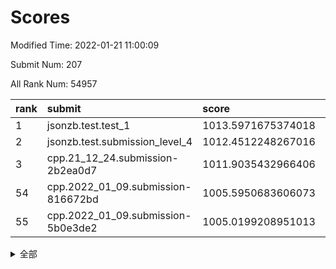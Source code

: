 # Scores

Modified Time: 2022-01-21 11:00:09

Submit Num: 207

All Rank Num: 54957

| rank |               submit               |       score        |       sigma        | pk_num |
| :--- | :--------------------------------- | :----------------- | :----------------- | :----- |
| 1    | jsonzb.test.test_1                 | 1013.5971675374018 | 0.8183137226207794 | 1057   |
| 2    | jsonzb.test.submission_level_4     | 1012.4512248267016 | 0.8064938024002245 | 1063   |
| 3    | cpp.21_12_24.submission-2b2ea0d7   | 1011.9035432966406 | 0.7953500516352452 | 1058   |
| 54   | cpp.2022_01_09.submission-816672bd | 1005.5950683606073 | 0.7029012508411512 | 1066   |
| 55   | cpp.2022_01_09.submission-5b0e3de2 | 1005.0199208951013 | 0.712504799416744  | 1062   |


<details>
<summary>全部</summary>

| rank |                 submit                 |       score        |       sigma        | pk_num |
| :--- | :------------------------------------- | :----------------- | :----------------- | :----- |
| 1    | jsonzb.test.test_1                     | 1013.5971675374018 | 0.8183137226207794 | 1057   |
| 2    | jsonzb.test.submission_level_4         | 1012.4512248267016 | 0.8064938024002245 | 1063   |
| 3    | cpp.21_12_24.submission-2b2ea0d7       | 1011.9035432966406 | 0.7953500516352452 | 1058   |
| 4    | gobigger.level_3.submission_level_3_42 | 1011.1807728087833 | 0.7873667345496289 | 1061   |
| 5    | gobigger.level_3.submission_level_3_34 | 1011.1733082946412 | 0.7700600772371438 | 1064   |
| 6    | gobigger.level_3.submission_level_3_21 | 1010.8990792516944 | 0.7625622857694795 | 1061   |
| 7    | gobigger.level_3.submission_level_3_19 | 1010.78267247753   | 0.7660625665777663 | 1060   |
| 8    | gobigger.level_3.submission_level_3_9  | 1010.76370644451   | 0.7725105508373459 | 1062   |
| 9    | gobigger.level_3.submission_level_3_6  | 1010.6236756839539 | 0.7699196879998146 | 1059   |
| 10   | gobigger.level_3.submission_level_3_49 | 1010.6149674828015 | 0.7652621790527562 | 1062   |
| 11   | gobigger.level_3.submission_level_3_35 | 1010.6125379787038 | 0.7484694259415589 | 1064   |
| 12   | gobigger.level_3.submission_level_3_45 | 1010.5969340323438 | 0.7838778423877033 | 1062   |
| 13   | gobigger.level_3.submission_level_3_27 | 1010.5834508383849 | 0.7519445712611851 | 1064   |
| 14   | gobigger.level_3.submission_level_3_0  | 1010.5535999346408 | 0.7763397102803071 | 1061   |
| 15   | gobigger.level_3.submission_level_3_13 | 1010.5264719523637 | 0.7516167584631713 | 1061   |
| 16   | gobigger.level_3.submission_level_3_46 | 1010.5138345661866 | 0.7675605236078747 | 1061   |
| 17   | gobigger.level_3.submission_level_3_40 | 1010.4562670171521 | 0.7632068915350262 | 1066   |
| 18   | gobigger.level_3.submission_level_3_7  | 1010.4541315140382 | 0.7542029841472984 | 1060   |
| 19   | gobigger.level_3.submission_level_3_31 | 1010.342604427733  | 0.7518874259308256 | 1061   |
| 20   | gobigger.level_3.submission_level_3_20 | 1010.3178852054265 | 0.7504444054176732 | 1058   |
| 21   | gobigger.level_3.submission_level_3_22 | 1010.1164694036358 | 0.7716047533433963 | 1063   |
| 22   | gobigger.level_3.submission_level_3_25 | 1010.1164181755069 | 0.7507359877250984 | 1055   |
| 23   | gobigger.level_3.submission_level_3_48 | 1010.1088570806128 | 0.7876124308754857 | 1062   |
| 24   | gobigger.level_3.submission_level_3_17 | 1010.0107538321902 | 0.7572860619464241 | 1057   |
| 25   | gobigger.level_3.submission_level_3_29 | 1009.9394073330261 | 0.7701869728785184 | 1069   |
| 26   | gobigger.level_3.submission_level_3_14 | 1009.9175886116943 | 0.7558769861779778 | 1059   |
| 27   | gobigger.level_3.submission_level_3_16 | 1009.8939022507127 | 0.736504109085364  | 1062   |
| 28   | gobigger.level_3.submission_level_3_39 | 1009.8231225527185 | 0.7617029340485489 | 1064   |
| 29   | gobigger.level_3.submission_level_3_18 | 1009.7871913910343 | 0.7739168636368882 | 1066   |
| 30   | gobigger.level_3.submission_level_3_38 | 1009.7584409840256 | 0.7875020083148877 | 1061   |
| 31   | gobigger.level_3.submission_level_3_28 | 1009.6225936474091 | 0.7537611582121633 | 1060   |
| 32   | gobigger.level_3.submission_level_3_44 | 1009.5115331452362 | 0.7639060191240726 | 1062   |
| 33   | gobigger.level_3.submission_level_3_23 | 1009.5068170637827 | 0.7627070773665577 | 1058   |
| 34   | gobigger.level_3.submission_level_3_5  | 1009.4774727230217 | 0.754262170106945  | 1056   |
| 35   | gobigger.level_3.submission_level_3_43 | 1009.4386157971488 | 0.7658437046341403 | 1063   |
| 36   | gobigger.level_3.submission_level_3_32 | 1009.4345995690511 | 0.7699425137611718 | 1066   |
| 37   | gobigger.level_3.submission_level_3_11 | 1009.3802261155464 | 0.7480367102773238 | 1061   |
| 38   | gobigger.level_3.submission_level_3_36 | 1009.3028280375116 | 0.7608663815598772 | 1055   |
| 39   | gobigger.level_3.submission_level_3_41 | 1009.2845562992028 | 0.737968476820899  | 1063   |
| 40   | gobigger.level_3.submission_level_3_24 | 1009.281330386242  | 0.7356063284775282 | 1058   |
| 41   | gobigger.level_3.submission_level_3_2  | 1009.1686530434383 | 0.7367044213443089 | 1067   |
| 42   | gobigger.level_3.submission_level_3_4  | 1008.9349958324249 | 0.7267691082059994 | 1060   |
| 43   | gobigger.level_3.submission_level_3_33 | 1008.7899311909546 | 0.7331102258105888 | 1059   |
| 44   | gobigger.level_3.submission_level_3_10 | 1008.7798342588753 | 0.7466543955123273 | 1056   |
| 45   | gobigger.level_3.submission_level_3_1  | 1008.7730412396497 | 0.7649917778285473 | 1066   |
| 46   | gobigger.level_3.submission_level_3_15 | 1008.6785405923935 | 0.7515807984982098 | 1065   |
| 47   | gobigger.level_3.submission_level_3_30 | 1008.6019527290921 | 0.7436542345316182 | 1057   |
| 48   | gobigger.level_3.submission_level_3_37 | 1008.5606485771157 | 0.7551982086978274 | 1066   |
| 49   | gobigger.level_3.submission_level_3_12 | 1008.5408126578957 | 0.7627861142476257 | 1063   |
| 50   | gobigger.level_3.submission_level_3_8  | 1008.4531519848554 | 0.7307018813628355 | 1060   |
| 51   | gobigger.level_3.submission_level_3_47 | 1008.3844228923477 | 0.7514507144007136 | 1065   |
| 52   | gobigger.level_3.submission_level_3_26 | 1008.2004649709995 | 0.7347373910213775 | 1062   |
| 53   | gobigger.level_3.submission_level_3_3  | 1008.0103873207925 | 0.7606585714244187 | 1061   |
| 54   | cpp.2022_01_09.submission-816672bd     | 1005.5950683606073 | 0.7029012508411512 | 1066   |
| 55   | cpp.2022_01_09.submission-5b0e3de2     | 1005.0199208951013 | 0.712504799416744  | 1062   |
| 56   | gobigger.level_1.submission_level_1_24 | 1004.7899363486466 | 0.7224480598050013 | 1061   |
| 57   | gobigger.level_1.submission_level_1_15 | 1004.7167316359166 | 0.720977225081876  | 1063   |
| 58   | gobigger.level_1.submission_level_1_30 | 1004.6034776462986 | 0.7114886467807453 | 1064   |
| 59   | gobigger.level_1.submission_level_1_23 | 1004.5324156339198 | 0.7136936230895895 | 1063   |
| 60   | gobigger.level_1.submission_level_1_29 | 1004.2801983728629 | 0.7148627548550013 | 1063   |
| 61   | gobigger.level_1.submission_level_1_14 | 1004.1665261000378 | 0.7117287186983797 | 1062   |
| 62   | gobigger.level_1.submission_level_1_46 | 1003.991372411663  | 0.7230269916997463 | 1061   |
| 63   | gobigger.level_1.submission_level_1_3  | 1003.9459531440017 | 0.7142306770569062 | 1059   |
| 64   | gobigger.level_1.submission_level_1_20 | 1003.8317795556073 | 0.707799418932126  | 1061   |
| 65   | gobigger.level_1.submission_level_1_34 | 1003.750639583715  | 0.7008128926791145 | 1067   |
| 66   | gobigger.level_1.submission_level_1_48 | 1003.6621680847973 | 0.7167459432402747 | 1062   |
| 67   | gobigger.level_1.submission_level_1_27 | 1003.6603138439845 | 0.7127130047694212 | 1066   |
| 68   | gobigger.level_1.submission_level_1_10 | 1003.6185846929983 | 0.7155531194233204 | 1063   |
| 69   | gobigger.level_1.submission_level_1_35 | 1003.6110543344879 | 0.7096620030334724 | 1061   |
| 70   | gobigger.level_1.submission_level_1_1  | 1003.600087757122  | 0.7179657942683805 | 1064   |
| 71   | gobigger.level_1.submission_level_1_31 | 1003.4473904628898 | 0.7179437231574879 | 1065   |
| 72   | gobigger.level_1.submission_level_1_7  | 1003.4256080775735 | 0.7121298842780434 | 1060   |
| 73   | gobigger.level_1.submission_level_1_26 | 1003.3606318451092 | 0.7065348999523834 | 1065   |
| 74   | gobigger.level_1.submission_level_1_49 | 1003.3502599227438 | 0.7168933393560519 | 1059   |
| 75   | gobigger.level_1.submission_level_1_25 | 1003.3271026795449 | 0.7155549227510966 | 1062   |
| 76   | gobigger.level_1.submission_level_1_16 | 1003.2566609324301 | 0.7155550459988975 | 1065   |
| 77   | gobigger.level_1.submission_level_1_39 | 1003.2271949668841 | 0.7140271161183537 | 1067   |
| 78   | gobigger.level_1.submission_level_1_47 | 1003.2244936615708 | 0.7166569529638963 | 1057   |
| 79   | gobigger.level_1.submission_level_1_36 | 1003.2069970500893 | 0.7251053474048726 | 1051   |
| 80   | gobigger.level_1.submission_level_1_13 | 1003.2057572245943 | 0.7124560908822012 | 1062   |
| 81   | gobigger.level_1.submission_level_1_41 | 1003.2038276501376 | 0.7151198219694559 | 1064   |
| 82   | gobigger.level_1.submission_level_1_8  | 1003.1882431035746 | 0.718064134581188  | 1063   |
| 83   | gobigger.level_1.submission_level_1_22 | 1003.1545543006265 | 0.7233034348729009 | 1065   |
| 84   | gobigger.level_1.submission_level_1_18 | 1003.0748903392448 | 0.7098665647702121 | 1062   |
| 85   | gobigger.level_1.submission_level_1_0  | 1003.0600816980678 | 0.7399321892587253 | 1064   |
| 86   | gobigger.level_1.submission_level_1_6  | 1002.9974212974372 | 0.7229612527952014 | 1059   |
| 87   | gobigger.level_1.submission_level_1_43 | 1002.9558683613104 | 0.7209842901113918 | 1062   |
| 88   | gobigger.level_1.submission_level_1_19 | 1002.918877147188  | 0.7112239473198225 | 1064   |
| 89   | gobigger.level_1.submission_level_1_37 | 1002.9115164271951 | 0.7054992351580268 | 1057   |
| 90   | gobigger.level_1.submission_level_1_9  | 1002.902580929427  | 0.7155706338276864 | 1065   |
| 91   | gobigger.level_1.submission_level_1_12 | 1002.7308598518092 | 0.7119306118540438 | 1064   |
| 92   | gobigger.level_1.submission_level_1_40 | 1002.6145186161262 | 0.709238031931067  | 1058   |
| 93   | gobigger.level_1.submission_level_1_38 | 1002.58670225018   | 0.7178672585693516 | 1063   |
| 94   | gobigger.level_1.submission_level_1_4  | 1002.5563557925353 | 0.7249503342180088 | 1066   |
| 95   | gobigger.level_1.submission_level_1_17 | 1002.5420145447555 | 0.7159899834011446 | 1060   |
| 96   | gobigger.level_1.submission_level_1_28 | 1002.5393623660458 | 0.7170671423477902 | 1063   |
| 97   | gobigger.level_1.submission_level_1_44 | 1002.5258067827729 | 0.7080084556719937 | 1060   |
| 98   | gobigger.level_1.submission_level_1_33 | 1002.5250738138012 | 0.7126238134197973 | 1055   |
| 99   | gobigger.level_1.submission_level_1_45 | 1002.4594463335462 | 0.7187766367903069 | 1058   |
| 100  | gobigger.level_1.submission_level_1_2  | 1002.3670085005139 | 0.7032621180837865 | 1064   |
| 101  | gobigger.level_1.submission_level_1_32 | 1002.1442492681643 | 0.7139830730062049 | 1060   |
| 102  | gobigger.level_1.submission_level_1_21 | 1001.7437972992835 | 0.7141384921632141 | 1061   |
| 103  | gobigger.level_1.submission_level_1_42 | 1001.7194477519096 | 0.7060049186787677 | 1063   |
| 104  | gobigger.level_1.submission_level_1_5  | 1001.6677241796099 | 0.7183167601119447 | 1063   |
| 105  | gobigger.level_1.submission_level_1_11 | 1001.5134266507838 | 0.7051814503656478 | 1057   |
| 106  | gobigger.random.submission_random_24   | 997.4270498508795  | 0.6952482862845338 | 1064   |
| 107  | gobigger.random.submission_random_9    | 997.3599214936547  | 0.7065349893007442 | 1065   |
| 108  | gobigger.random.submission_random_26   | 997.1855363616951  | 0.7024328073425945 | 1066   |
| 109  | gobigger.random.submission_random_20   | 997.1359076699455  | 0.71174307907115   | 1064   |
| 110  | gobigger.random.submission_random_25   | 996.7825937485677  | 0.6994283436481616 | 1062   |
| 111  | gobigger.random.submission_random_18   | 996.7368246582878  | 0.7078601422543822 | 1063   |
| 112  | gobigger.random.submission_random_15   | 996.5704684641711  | 0.7168241262648412 | 1059   |
| 113  | gobigger.random.submission_random_35   | 996.5429739103546  | 0.7023016001515587 | 1066   |
| 114  | gobigger.random.submission_random_39   | 996.5174287566429  | 0.7130925199373496 | 1065   |
| 115  | gobigger.random.submission_random_48   | 996.3773308137448  | 0.6906017483133302 | 1060   |
| 116  | gobigger.random.submission_random_17   | 996.3608450491423  | 0.6958841392255042 | 1066   |
| 117  | gobigger.random.submission_random_43   | 996.3392117929542  | 0.7051025438686741 | 1063   |
| 118  | gobigger.random.submission_random_2    | 996.2911794000729  | 0.7115553820198196 | 1063   |
| 119  | gobigger.random.submission_random_14   | 996.281408373499   | 0.708687938589566  | 1067   |
| 120  | gobigger.random.submission_random_40   | 996.2596030970883  | 0.702895125041048  | 1065   |
| 121  | gobigger.random.submission_random_31   | 996.1760628134533  | 0.7014086516273625 | 1058   |
| 122  | gobigger.random.submission_random_45   | 996.1748455387141  | 0.7102002440027301 | 1059   |
| 123  | gobigger.random.submission_random_19   | 996.1363063843174  | 0.7052643106818097 | 1065   |
| 124  | gobigger.random.submission_random_38   | 996.0833905084222  | 0.7087879441039137 | 1058   |
| 125  | gobigger.random.submission_random_32   | 996.034634692109   | 0.7228144765665    | 1062   |
| 126  | gobigger.random.submission_random_36   | 995.995998643018   | 0.715010074316776  | 1066   |
| 127  | gobigger.random.submission_random_11   | 995.9226472081274  | 0.7181695734395018 | 1060   |
| 128  | gobigger.random.submission_random_37   | 995.9034346181236  | 0.7063445598814444 | 1061   |
| 129  | gobigger.random.submission_random_16   | 995.8987967713422  | 0.7233566405205143 | 1063   |
| 130  | gobigger.random.submission_random_47   | 995.8399132481686  | 0.7094847590878898 | 1064   |
| 131  | gobigger.random.submission_random_44   | 995.8386996045457  | 0.7073980631659491 | 1067   |
| 132  | gobigger.random.submission_random_8    | 995.8289894573745  | 0.7069425510789528 | 1061   |
| 133  | gobigger.random.submission_random_21   | 995.8242076301058  | 0.7253004392877275 | 1061   |
| 134  | gobigger.random.submission_random_3    | 995.7987656086607  | 0.7034384493362247 | 1069   |
| 135  | gobigger.random.submission_random_7    | 995.7954247200079  | 0.7243085097890138 | 1061   |
| 136  | gobigger.random.submission_random_6    | 995.6926309410194  | 0.7082429616454713 | 1063   |
| 137  | gobigger.random.submission_random_23   | 995.618837557788   | 0.7088050729733412 | 1063   |
| 138  | gobigger.random.submission_random_42   | 995.5891640691696  | 0.7129237242620083 | 1059   |
| 139  | gobigger.random.submission_random_34   | 995.5722844162359  | 0.706421595195752  | 1065   |
| 140  | gobigger.random.submission_random_10   | 995.567458100859   | 0.7183494044191756 | 1065   |
| 141  | gobigger.random.submission_random_12   | 995.5439663450254  | 0.7069908187737586 | 1064   |
| 142  | gobigger.random.submission_random_27   | 995.5243476260117  | 0.7150034020858025 | 1063   |
| 143  | gobigger.random.submission_random_30   | 995.4508424467607  | 0.7255085303577298 | 1061   |
| 144  | gobigger.random.submission_random_41   | 995.4037777453508  | 0.7076412499007684 | 1063   |
| 145  | gobigger.random.submission_random_28   | 995.1692534450262  | 0.7114107501526633 | 1057   |
| 146  | gobigger.level_2.submission_level_2_20 | 995.1381030982487  | 0.7271468597896693 | 1061   |
| 147  | gobigger.random.submission_random_33   | 995.1270107081514  | 0.697611739596786  | 1065   |
| 148  | gobigger.random.submission_random_29   | 995.1170073238901  | 0.7035300185545467 | 1059   |
| 149  | gobigger.random.submission_random_5    | 995.1151576920213  | 0.719621896026322  | 1065   |
| 150  | gobigger.random.submission_random_22   | 995.0810562601682  | 0.7134223029919082 | 1061   |
| 151  | gobigger.random.submission_random_13   | 995.0097657172388  | 0.7078129466171763 | 1060   |
| 152  | gobigger.random.submission_random_46   | 994.9845730397985  | 0.7174774021796455 | 1062   |
| 153  | gobigger.random.submission_random_49   | 994.9667158150036  | 0.7304489187634823 | 1061   |
| 154  | gobigger.random.submission_random_4    | 994.8459911954275  | 0.7128970423531766 | 1058   |
| 155  | gobigger.random.submission_random_1    | 994.7553733887645  | 0.7085965577781883 | 1062   |
| 156  | gobigger.random.submission_random_0    | 994.727007774244   | 0.7239809916608595 | 1063   |
| 157  | gobigger.level_2.submission_level_2_44 | 994.5499265971939  | 0.7232571420458352 | 1061   |
| 158  | gobigger.level_2.submission_level_2_21 | 993.7868835038444  | 0.7351202517554004 | 1060   |
| 159  | gobigger.level_2.submission_level_2_22 | 993.2719933279694  | 0.7236475806194724 | 1069   |
| 160  | gobigger.level_2.submission_level_2_32 | 993.1642595049378  | 0.7481714441374503 | 1063   |
| 161  | gobigger.level_2.submission_level_2_1  | 992.9718370114398  | 0.7431850508163295 | 1067   |
| 162  | gobigger.level_2.submission_level_2_4  | 992.9517303464216  | 0.7367838564862168 | 1057   |
| 163  | gobigger.level_2.submission_level_2_9  | 992.9138555276694  | 0.729574307559311  | 1064   |
| 164  | gobigger.level_2.submission_level_2_23 | 992.9088896010184  | 0.730862388986067  | 1063   |
| 165  | gobigger.level_2.submission_level_2_19 | 992.8565172373249  | 0.7458728946454153 | 1061   |
| 166  | gobigger.level_2.submission_level_2_17 | 992.7929264474641  | 0.7755992829092905 | 1058   |
| 167  | gobigger.level_2.submission_level_2_45 | 992.7734026649166  | 0.752138129673723  | 1066   |
| 168  | gobigger.level_2.submission_level_2_12 | 992.763895964054   | 0.7384656023720225 | 1063   |
| 169  | gobigger.level_2.submission_level_2_36 | 992.6348410317345  | 0.741605837549481  | 1064   |
| 170  | gobigger.level_2.submission_level_2_31 | 992.5987672399722  | 0.7445945986913465 | 1066   |
| 171  | gobigger.level_2.submission_level_2_6  | 992.5760190411233  | 0.7350607073434823 | 1056   |
| 172  | gobigger.level_2.submission_level_2_27 | 992.5078241371124  | 0.7434429372727929 | 1063   |
| 173  | gobigger.level_2.submission_level_2_13 | 992.4629891111467  | 0.7456424097535289 | 1062   |
| 174  | gobigger.level_2.submission_level_2_14 | 992.4560325569346  | 0.7584536978656756 | 1062   |
| 175  | gobigger.level_2.submission_level_2_5  | 992.413207150608   | 0.7505741389993256 | 1060   |
| 176  | gobigger.level_2.submission_level_2_7  | 992.35408914277    | 0.7326973168514259 | 1061   |
| 177  | gobigger.level_2.submission_level_2_24 | 992.349469033023   | 0.7583202801096773 | 1063   |
| 178  | gobigger.level_2.submission_level_2_25 | 992.3057948624888  | 0.7377694556064488 | 1065   |
| 179  | gobigger.level_2.submission_level_2_2  | 992.3051917758488  | 0.7438140922983576 | 1068   |
| 180  | gobigger.level_2.submission_level_2_29 | 992.2968365155228  | 0.748407841640003  | 1059   |
| 181  | gobigger.level_2.submission_level_2_34 | 992.2786322797725  | 0.7517924833075799 | 1065   |
| 182  | gobigger.level_2.submission_level_2_43 | 992.2503133990962  | 0.7278984106365967 | 1060   |
| 183  | gobigger.level_2.submission_level_2_11 | 992.1823145915338  | 0.7380943797394435 | 1062   |
| 184  | gobigger.level_2.submission_level_2_39 | 992.1678557583139  | 0.7249827198753812 | 1061   |
| 185  | gobigger.level_2.submission_level_2_49 | 992.113792971578   | 0.7441846628800999 | 1057   |
| 186  | gobigger.level_2.submission_level_2_3  | 992.0719529766558  | 0.7500595526691075 | 1064   |
| 187  | gobigger.level_2.submission_level_2_0  | 992.0010325735186  | 0.7446505812978822 | 1064   |
| 188  | gobigger.level_2.submission_level_2_15 | 991.9847267993916  | 0.7398146539798501 | 1064   |
| 189  | gobigger.level_2.submission_level_2_8  | 991.82851784144    | 0.7475217766424335 | 1064   |
| 190  | gobigger.level_2.submission_level_2_46 | 991.80324436008    | 0.7484720865861354 | 1059   |
| 191  | gobigger.level_2.submission_level_2_40 | 991.7864959365022  | 0.7383663045049341 | 1065   |
| 192  | gobigger.level_2.submission_level_2_35 | 991.7308297880286  | 0.7452071034557298 | 1061   |
| 193  | gobigger.level_2.submission_level_2_16 | 991.7012316476266  | 0.7501889712195056 | 1057   |
| 194  | gobigger.level_2.submission_level_2_38 | 991.62068453734    | 0.7366307510356146 | 1064   |
| 195  | gobigger.level_2.submission_level_2_48 | 991.4806336023468  | 0.7410722101094415 | 1062   |
| 196  | gobigger.level_2.submission_level_2_41 | 991.4461606301043  | 0.7545692948274167 | 1063   |
| 197  | gobigger.level_2.submission_level_2_18 | 991.3915498676156  | 0.7409816648775935 | 1064   |
| 198  | gobigger.level_2.submission_level_2_37 | 991.3787196463312  | 0.7393977447587293 | 1053   |
| 199  | gobigger.level_2.submission_level_2_33 | 991.2860842527206  | 0.7394915254652135 | 1061   |
| 200  | gobigger.level_2.submission_level_2_26 | 991.285105229187   | 0.7490893694547096 | 1057   |
| 201  | gobigger.level_2.submission_level_2_10 | 991.2554482517788  | 0.7451124381976727 | 1058   |
| 202  | gobigger.level_2.submission_level_2_30 | 991.207257629584   | 0.7531343583459671 | 1064   |
| 203  | gobigger.level_2.submission_level_2_47 | 991.173322775027   | 0.7666479284095978 | 1063   |
| 204  | gobigger.level_2.submission_level_2_28 | 989.8093358752601  | 0.756405238357082  | 1068   |
| 205  | gobigger.level_2.submission_level_2_42 | 989.3426504672914  | 0.7931035023037682 | 1056   |
| 206  | gobigger.none.submission_none_0        | 978.2929772951192  | 1.255070012582156  | 1062   |
| 207  | gobigger.none.submission_none_1        | 976.8119424000715  | 1.3696197243284942 | 1066   |

</details>